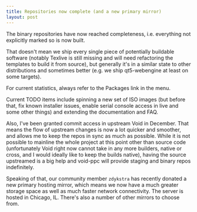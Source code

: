 ```yaml
---
title: Repositories now complete (and a new primary mirror)
layout: post
---
```


The binary repositories have now reached completeness, i.e. everything not
explicitly marked so is now built.

That doesn't mean we ship every single piece of potentially buildable software
(notably Texlive is still missing and will need refactoring the templates to
build it from source), but generally it's in a similar state to other
distributions and sometimes better (e.g. we ship qt5-webengine at least
on some targets).

For current statistics, always refer to the Packages link in the menu.

Current TODO items include spinning a new set of ISO images (but before that,
fix known installer issues, enable serial console access in live and some
other things) and extending the documentation and FAQ.

Also, I've been granted commit access in upstream Void in December. That means
the flow of upstream changes is now a lot quicker and smoother, and allows me
to keep the repos in sync as much as possible. While it is not possible to
mainline the whole project at this point other than source code (unfortunately
Void right now cannot take in any more builders, native or cross, and I would
ideally like to keep the builds native), having the source upstreamed is a big
help and void-ppc will provide staging and binary repos indefinitely.

Speaking of that, our community member `zdykstra` has recently donated a new
primary hosting mirror, which means we now have a much greater storage space
as well as much faster network connectivity. The server is hosted in Chicago,
IL. There's also a number of other mirrors to choose from.
